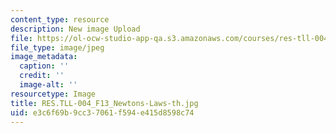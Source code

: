 ```yaml
---
content_type: resource
description: New image Upload
file: https://ol-ocw-studio-app-qa.s3.amazonaws.com/courses/res-tll-004-stem-concept-videos-fall-2013/e3c6f69b9cc37061f594e415d8598c74_RES.TLL-004_F13_Newtons-Laws-th.jpg
file_type: image/jpeg
image_metadata:
  caption: ''
  credit: ''
  image-alt: ''
resourcetype: Image
title: RES.TLL-004_F13_Newtons-Laws-th.jpg
uid: e3c6f69b-9cc3-7061-f594-e415d8598c74
---
```

